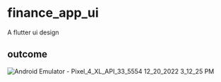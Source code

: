 # finance_app_ui

A flutter ui design

## outcome


![Android Emulator - Pixel_4_XL_API_33_5554 12_20_2022 3_12_25 PM](https://user-images.githubusercontent.com/84424280/208704593-3480c544-c97f-4e35-8c24-5e3df344f495.png)
